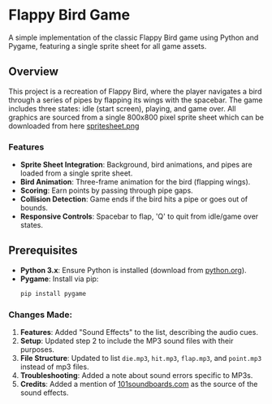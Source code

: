# Flappy Bird Game

A simple implementation of the classic Flappy Bird game using Python and Pygame, featuring a single sprite sheet for all game assets.

## Overview

This project is a recreation of Flappy Bird, where the player navigates a bird through a series of pipes by flapping its wings with the spacebar. The game includes three states: idle (start screen), playing, and game over. All graphics are sourced from a single 800x800 pixel sprite sheet which can be downloaded from here [spritesheet.png](https://www.pngfind.com/mpng/iRmmbbJ_flappy-bird-atlas-png-atlas-png-flappy-bird/)

### Features
- **Sprite Sheet Integration**: Background, bird animations, and pipes are loaded from a single sprite sheet.
- **Bird Animation**: Three-frame animation for the bird (flapping wings).
- **Scoring**: Earn points by passing through pipe gaps.
- **Collision Detection**: Game ends if the bird hits a pipe or goes out of bounds.
- **Responsive Controls**: Spacebar to flap, 'Q' to quit from idle/game over states.

## Prerequisites

- **Python 3.x**: Ensure Python is installed (download from [python.org](https://www.python.org/)).
- **Pygame**: Install via pip:
  ```bash
  pip install pygame

  
### Changes Made:
1. **Features**: Added "Sound Effects" to the list, describing the audio cues.
2. **Setup**: Updated step 2 to include the MP3 sound files with their purposes.
3. **File Structure**: Updated to list `die.mp3`, `hit.mp3`, `flap.mp3`, and `point.mp3` instead of mp3 files.
4. **Troubleshooting**: Added a note about sound errors specific to MP3s.
5. **Credits**: Added a mention of [101soundboards.com](101soundboards.com) as the source of the sound effects.

